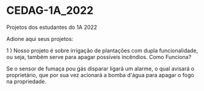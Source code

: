 # CEDAG-1A_2022
Projetos dos estudantes do 1A 2022

Adione aqui seus projetos: 

 1 ) Nosso projeto é sobre irrigação de plantações com dupla funcionalidade, ou seja, também serve para apagar possíveis incêndios. Como Funciona?

Se o sensor de fumaça pou gás disparar ligará um alarme, o qual avisará o proprietário, que por sua vez acionará a bomba d'água para apagar o fogo na propriedade.
